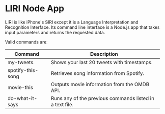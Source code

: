 # LIRI Node App

LIRI is like iPhone's SIRI except it is a Language Interpretation and Recognition Interface. Its command line interface is a Node.js app that takes input parameters and returns the requested data.

Valid commands are: 

Command | Description
------------ | -------------
my-tweets | Shows your last 20 tweets with timestamps.
spotify-this-song <song name> | Retrieves song information from Spotify.
movie-this <movie title> | Outputs movie information from the OMDB API.
do-what-it-says | Runs any of the previous commands listed in a text file.

